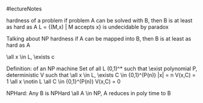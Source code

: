 #lectureNotes 

hardness of a problem
if problem A can be solved with B, then B is at least as hard as A
L = {(M,x) | M accepts x} is undecidable by paradox

Talking about NP hardness
if A can be mapped into B, then B is at least as hard as A

\all x \in L, \exists c

Definition: of an NP machine
Set of all L (0,1)^* such that \exist polynomial P, deterministic 
V such that \all x \in L, \exists C \in {0,1}^(P(n)) |x| = n
	V(x,C) = 1
\all x \notin L \all C \in {0,1}^(P(n))
	V(x,C) = 0

NPHard:
Any B is NPHard
\all A \in NP, A reduces in poly time to B